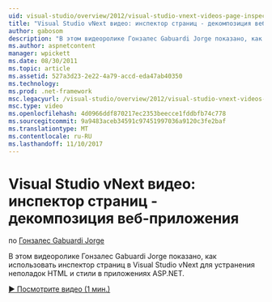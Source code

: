 ```yaml
---
uid: visual-studio/overview/2012/visual-studio-vnext-videos-page-inspector-decomposing-your-web-application
title: "Visual Studio vNext видео: инспектор страниц - декомпозиция веб-приложения | Документы Microsoft"
author: gabosom
description: "В этом видеоролике Гонзалес Gabuardi Jorge показано, как использовать инспектор страниц в Visual Studio vNext для устранения неполадок HTML и стили в приложении ASP.NET..."
ms.author: aspnetcontent
manager: wpickett
ms.date: 08/30/2011
ms.topic: article
ms.assetid: 527a3d23-2e22-4a79-accd-eda47ab40350
ms.technology: 
ms.prod: .net-framework
msc.legacyurl: /visual-studio/overview/2012/visual-studio-vnext-videos-page-inspector-decomposing-your-web-application
msc.type: video
ms.openlocfilehash: 4d0966ddf870217ec2353beecce1fddbfb74c778
ms.sourcegitcommit: 9a9483aceb34591c97451997036a9120c3fe2baf
ms.translationtype: MT
ms.contentlocale: ru-RU
ms.lasthandoff: 11/10/2017
---
```

<a name="visual-studio-vnext-videos-page-inspector---decomposing-your-web-application"></a>Visual Studio vNext видео: инспектор страниц - декомпозиция веб-приложения
====================
по [Гонзалес Gabuardi Jorge](https://github.com/gabosom)

В этом видеоролике Гонзалес Gabuardi Jorge показано, как использовать инспектор страниц в Visual Studio vNext для устранения неполадок HTML и стили в приложениях ASP.NET.

[&#9654; Посмотрите видео (1 мин.)](https://channel9.msdn.com/Blogs/ASP-NET-Site-Videos/visual-studio-vnext-videos-page-inspector-decomposing-your-web-application)
